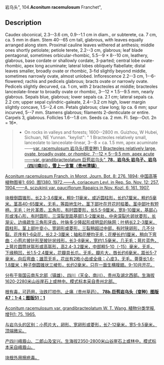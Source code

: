 岩乌头",
104.**Aconitum racemulosum** Franchet",

## Description
Caudex obconical, 2.3--3.6 cm, 0.9--1.1 cm in diam., or subterete, ca. 7 cm, ca. 5 mm in diam. Stem 40--65 cm tall, glabrous, with leaves equally arranged along stem. Proximal cauline leaves withered at anthesis; middle ones shortly petiolate; petiole terete, 2.2--3 cm, glabrous; leaf blade pentagonal, sometimes orbicular-rhombic, 5.5--9 × 8--10 cm, leathery, glabrous, base cordate or shallowly cordate, 3-parted; central lobe ovate-rhombic, apex long acuminate; lateral lobes obliquely flabellate; distal leaves smaller, broadly ovate or rhombic, 3-fid slightly beyond middle, sometimes narrowly ovate, almost unlobed. Inflorescence 2.2--3 cm, 1--6-flowered; rachis and pedicels glabrous; bracts ovate or narrowly ovate. Pedicels slightly decurved, ca. 1 cm, with 2 bracteoles at middle; bracteoles lanceolate-linear to broadly ovate or rhombic, 3--12 × 1.5--9.5 mm, nearly glabrous. Sepals blue, glabrous; lower sepals ca. 2.1 cm; lateral sepals ca. 2.2 cm; upper sepal cylindric-galeate, 2.4--3.2 cm high, lower margin slightly concave, 1.5--2.4 cm. Petals glabrous; claw long; lip ca. 6 mm; spur incurved, 5--7 mm. Stamens glabrous; filaments 2-denticulate or entire. Carpels 3, glabrous. Follicles 1.6--1.8 cm. Seeds ca. 2 mm. Fl. Sep--Oct. 2n = 16*.

> * On rocks in valleys and forests; 1600--2800 m. Guizhou, W Hubei, Sichuan, NE Yunnan.
  "keylist": "
1 Bracteoles relatively small, lanceolate to lanceolate-linear, 3--8 × ca. 1.5 mm, apex acuminate——<a href='/info/Aconitum racemulosum var. racemulosum?t=foc'>var. racemulosum 岩乌头(原变种)
1 Bracteoles relatively large, ovate, broadly ovate, or rhombic, 7--12 × 5--9.5 mm, apex acute——<a href='/info/Aconitum racemulosum var. grandibracteolatum?t=foc'>var. grandibracteolatum 巨苞岩乌头",
**78．岩乌头 岩乌子、岩乌（四川南川），雪上一支篙（贵州清镇）**

Aconitum racemulosum Franch. in Morot, Journ. Bot. 8: 276. 1894; 中国高等植物图鉴1: 690, 图1380. 1972.——A. coriaceum Levl. in Rep. Sp. Nov. 12: 257. 1904.——A. sczukinii var. pauciflorum Rapaics in Nov. Kozl. 6: 161. 1907.

块根倒圆锥形，长2.3-3.6厘米，粗9-11毫米，或近圆柱形，长约7厘米，粗约5毫米。茎高40-65厘米，无毛，等距地生叶。茎下部叶在开花时枯萎。茎中部叶有短柄，无毛；叶片革质，五角形，有时圆菱形，长5.5-9厘米，宽8-10厘米，基部心形或浅心形，有时圆形，三深裂至距基部1.5-2厘米处，中央深裂片卵状菱形，长渐尖，边缘疏生三角形牙齿，叶脉多少隆起形成明显的脉网；叶柄长2.2-3厘米，圆柱形。茎上部叶变小，宽卵形或菱形，三裂稍超过中部，有时狭卵形，几不分裂。花序有1-6朵花，长2.2-3厘米；轴和花梗均无毛；花梗长约1厘米，稍向下弯曲；小苞片披针形至披针状线形，长3-8毫米，宽约1.5毫米，几无毛；萼片蓝色，上萼片圆筒状盔形或高盔形，高2.4-3.2厘米，中部粗5-10（-15）毫米，无毛，下缘稍凹，长1.5-2.4厘米，花瓣具长爪，无毛，瓣片大，唇长约6毫米，距长5-7毫米，向后弯曲；雄蕊无毛，花丝有2枚小齿或全缘；心皮3，无毛。蓇葖长1.6-1.8厘米；种子倒圆锥状三棱形，长约2毫米，只在一面生横膜翅。9-10月开花。

分布于我国云南东北部（镇雄）、四川（天全、南川）、贵州及湖北西部。生海拔1620-2280米山谷崖石上或林中。模式标本采自贵州北部。

根有毒，可药用，治跌打损伤、止痛（贵州草药）。
**78b.巨苞岩乌头（变种）图版47：1-4；图版51：1**

Aconitum racemulosum var. grandibracteolatum W. T. Wang, 植物分类学报, 增刊1: 75. 1965.

与岩乌头的区别：小苞片大，卵形、宽卵形或菱形，长7-12毫米，宽5-9.5毫米，顶端微尖。

产四川峨眉山、二郎山及宝兴。生海拔2350-2800米山谷崖石上或林中。模式标本采自峨眉山。

块根外用擦疮毒。
